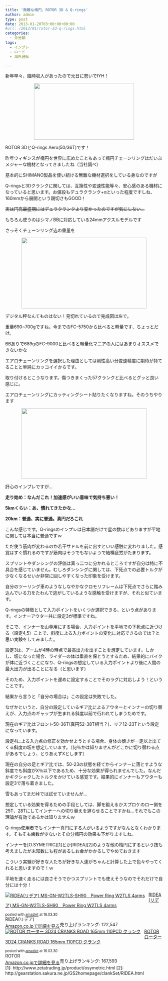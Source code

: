 ```yaml
---
title: '無難な楕円、ROTOR 3D & Q-rings'
author: admin
type: post
date: 2013-01-20T03:00:00+00:00
#url: /2013/01/rotor-3d-q-rings.html
categories:
  - 未分類
tags:
  - インプレ
  - ロード
  - 海外通販

---
```

新年早々、臨時収入があったので元日に勢いでIYH！



<div class="separator" style="clear: both; text-align: center;">
  <img border="0" height="180" src="DSC_1276" width="320" />
</div>

ROTOR 3DとQ-rings Aero(50/36T)です！

昨年ウィギンスが楕円を世界に広めたこともあって楕円チェーンリングはだいぶメジャーな機材となってきましたね（当社調べ）

基本的にSHIMANO製品を使い続ける無難な機材選択をしている身なのですが

Q-ringsと3Dクランクに関しては、互換性や変速性能等々、安心感のある機材になっていると思います。お値段もデュラクランク+αといった程度ですしね、160mmから展開という親切さもGOOD！

<strike>実は円高最盛期にはデュラクランクより安かったのですが気にしない…</strike>

もちろん使うのはシマノBBに対応している24mmアクスルモデルです

さっそくチェーンリング込の重量を

<div class="separator" style="clear: both; text-align: center;">
  <img border="0" height="225" src="DSC_1279" width="400" />
</div>

デジタル秤なんてものはない！見切れているので完成図は左で。

重量690~700gですね。今までのFC-5750から比べると軽量です、ちょっとだけ。

BBありで689gのFC-9000と比べると軽量化マニアの人にはあまりオススメできないかな

エアロチェーンリングを選択した理由としては剛性高い分変速精度に期待が持てることと単純にカッコイイからです。

取り付けるとこうなります。傷つきまくった57クランクと比べるとグッと良い感じに。

エアロチェーンリングにカッティングシート貼りたくなりますね。そのうちやります



<div class="separator" style="clear: both; text-align: center;">
  <img border="0" height="225" src="DSC_1283" width="400" />
</div>

肝心のインプレですが…

**走り始め：なんだこれ！加速感がいい意味で気持ち悪い！**

**5kmくらい：あ、慣れてきたかな…**

**20km：普通、実に普通。真円だろこれ**

こんな感じです。Q-ringsのインプレは日本語だけで星の数ほどありますが平地に関しては本当に普通ですｗ

ただ使う筋肉が変わるのか若干サドルを前に出すといい感触に変わりました。感覚はすぐ慣れるのですが筋肉はそうでもないようで結構疲労がたまります。

スプリントやダンシングの評価は真っ二つに分かれるところですが自分は特に不具合を感じていません。むしろダンシングに関しては、下死点での必要トルクが少なくなるせいか非常に回しやすくなった印象を受けます。

自分のツーリング車のようなしなやかなクロモリフレームは下死点でさらに踏み込んでいる力をたわんで逃がしているような感触を受けますが、それと似ています。

Q-ringsの特徴として入力ポイントをいくつか選択できる、という点があります。インナーアウター共に設定3が標準ですね。

そこで、インナーを山専用にする場合、入力ポイントを平地での下死点に近づける（設定4,5）ことで、斜度による入力ポイントの変化に対応できるのでは？と思い実験をしてみました。

設定3は、アームが4時の時点で最高出力を出すことを想定しています。しかし、坂になった場合、ライダーの体は垂直を保とうとするため、結果的にバイクが体に近づくことになり、Q-ringsの想定している入力ポイントより後に人間の最大出力が出ることになる（と思います）

そのため、入力ポイントを遅めに設定することでそのラグに対応しよう！ということです。

結果から言うと「自分の場合は」この設定は失敗でした。

なぜかというと、自分の設定しているギア比によるアウターとインナーの切り替えが、入力点のギャップが生まれる斜度以前で行われてしまうためです。

現在のギア比はフロント50-36T(真円52-38T相当？)、リア12-23Tという設定になっています。

設定4による入力点の修正を効かせようとする場合、身体の傾きが一定以上出てくる斜度の坂を想定しています。（何％かは知りませんがどこかに切り替わる点があるでしょう、とりあえずXとします）

現在の自分の足とギア比では、50-23の状態を経てからインナーに落とすような斜度でも斜度がX％以下であるため、十分な効果が得られませんでした。なんだかギクシャクしたトルクをかけている感覚です。結果的にインナーもアウターも設定3で落ち着きました。

雪もあってまだ峠では試せていませんが…

想定している効果を得るための手段としては、脚を鍛えるかスプロケのロー側を25T、28Tにしてインナーへの切り替えを遅らせることですかね…それでもこの理論が有効であるかは知りませんｗ

Q-rings使用者でもインナー真円にする人がいるようですがなんとなくわかります。そもそも歯数が少ないとその分楕円の効果も下がりますしね。

インナーを[O.SYMETRIC][1]とか[RIDEA][2]のような他の楕円にするという技も考えましたが未知数にも程があるしお金がかかるしでやめておきます

こういう実験が好きな人たちが好きな人達がちゃんと計算した上で色々やってくれると思いますので！ｗ

平地を速く走るには良さそうでかつスプリントでも使えそうなのでそれだけで自分には十分！

<div class="amazlet-box" style="margin-bottom:0px;">
  <div class="amazlet-image" style="float:left;margin:0px 12px 1px 0px;">
    <a href="http://www.amazon.co.jp/exec/obidos/ASIN/B00LSH9PG4/gensobunya-22/ref=nosim/" name="amazletlink" target="_blank"><img src="https://images-fe.ssl-images-amazon.com/images/I/519j3uoCwRL._SL160_.jpg" alt="RIDEA(リデア) MS-GN-W2TLS-SH90　Power Ring W2TLS 4arms" style="border: none;" /></a>
  </div>

  <div class="amazlet-info" style="line-height:120%; margin-bottom: 10px">
    <div class="amazlet-name" style="margin-bottom:10px;line-height:120%">
<a href="http://www.amazon.co.jp/exec/obidos/ASIN/B00LSH9PG4/gensobunya-22/ref=nosim/" name="amazletlink" target="_blank">RIDEA(リデア) MS-GN-W2TLS-SH90　Power Ring W2TLS 4arms</a></p>

<div class="amazlet-powered-date" style="font-size:80%;margin-top:5px;line-height:120%">
  posted with <a href="http://www.amazlet.com/" title="amazlet" target="_blank">amazlet</a> at 16.03.30
</div>


<div class="amazlet-detail">
RIDEA(リデア) <br />売り上げランキング: 122,547


<div class="amazlet-sub-info" style="float: left;">
<div class="amazlet-link" style="margin-top: 5px">
  <a href="http://www.amazon.co.jp/exec/obidos/ASIN/B00LSH9PG4/gensobunya-22/ref=nosim/" name="amazletlink" target="_blank">Amazon.co.jpで詳細を見る</a>
</div>

  </div>

  <div class="amazlet-footer" style="clear: left">
  </div>
</div>

<div class="amazlet-box" style="margin-bottom:0px;">
  <div class="amazlet-image" style="float:left;margin:0px 12px 1px 0px;">
    <a href="http://www.amazon.co.jp/exec/obidos/ASIN/B00SS8YPGG/gensobunya-22/ref=nosim/" name="amazletlink" target="_blank"><img src="https://images-fe.ssl-images-amazon.com/images/I/414hm5g%2BfWL._SL160_.jpg" alt="ROTOR ローター 3D24 CRANKS ROAD 165mm 110PCD クランク" style="border: none;" /></a>
  </div>

  <div class="amazlet-info" style="line-height:120%; margin-bottom: 10px">
    <div class="amazlet-name" style="margin-bottom:10px;line-height:120%">
<a href="http://www.amazon.co.jp/exec/obidos/ASIN/B00SS8YPGG/gensobunya-22/ref=nosim/" name="amazletlink" target="_blank">ROTOR ローター 3D24 CRANKS ROAD 165mm 110PCD クランク</a></p>

<div class="amazlet-powered-date" style="font-size:80%;margin-top:5px;line-height:120%">
  posted with <a href="http://www.amazlet.com/" title="amazlet" target="_blank">amazlet</a> at 16.03.30
</div>


<div class="amazlet-detail">
ROTOR <br />売り上げランキング: 167,593


<div class="amazlet-sub-info" style="float: left;">
<div class="amazlet-link" style="margin-top: 5px">
  <a href="http://www.amazon.co.jp/exec/obidos/ASIN/B00SS8YPGG/gensobunya-22/ref=nosim/" name="amazletlink" target="_blank">Amazon.co.jpで詳細を見る</a>
</div>

  </div>

  <div class="amazlet-footer" style="clear: left">
  </div>
</div>
 [1]: http://www.zetatrading.jp/product/osymetric.html
 [2]: http://gearstation.sakura.ne.jp/GS2homepage/clankSet/RIDEA.html